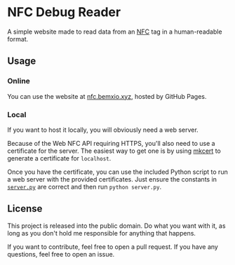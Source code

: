 # NFC Debug Reader
A simple website made to read data from an [NFC](https://en.wikipedia.org/wiki/Near-field_communication) tag in a human-readable format.

## Usage
### Online
You can use the website at [nfc.bemxio.xyz](https://nfc.bemxio.xyz), hosted by GitHub Pages.

### Local
If you want to host it locally, you will obviously need a web server.

Because of the Web NFC API requiring HTTPS, you'll also need to use a certificate for the server. The easiest way to get one is by using [mkcert](https://mkcert.dev) to generate a certificate for `localhost`.

Once you have the certificate, you can use the included Python script to run a web server with the provided certificates. Just ensure the constants in [`server.py`](server.py) are correct and then run `python server.py`.

## License
This project is released into the public domain. Do what you want with it, as long as you don't hold me responsible for anything that happens.

If you want to contribute, feel free to open a pull request. If you have any questions, feel free to open an issue.

